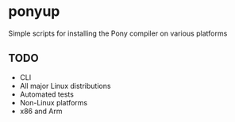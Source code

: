 # ponyup
Simple scripts for installing the Pony compiler on various platforms

## TODO
- CLI
- All major Linux distributions
- Automated tests
- Non-Linux platforms
- x86 and Arm
